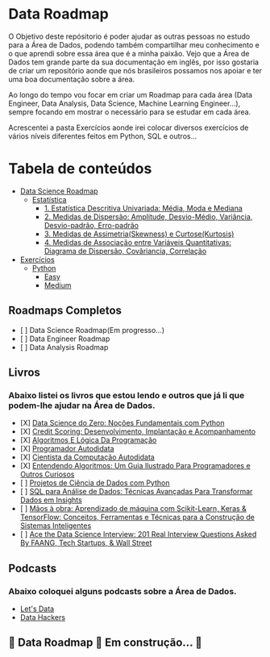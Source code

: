 <h1>Data Roadmap</h1>

<p>O Objetivo deste repósitorio é poder ajudar as outras pessoas no estudo para a Área de Dados, podendo também compartilhar meu conhecimento e o que aprendi sobre essa área que é a minha paixão. Vejo que a Área de Dados tem grande parte da sua documentação em inglês, por isso gostaria de criar um repositório aonde que nós brasileiros possamos nos apoiar e ter uma boa documentação sobre a área.</p>
<p>Ao longo do tempo vou focar em criar um Roadmap para cada área (Data Engineer, Data Analysis, Data Science, Machine Learning Engineer...), sempre focando em mostrar o necessário para se estudar em cada área.</p>
<p>Acrescentei a pasta Exercícios aonde irei colocar diversos exercícios de vários níveis diferentes feitos em Python, SQL e outros...</p>


<h1>Tabela de conteúdos</h1>
<ul>
   <li><a href="https://github.com/Math-Muniz/Data-Roadmap/tree/main/Data-Science-Roadmap">Data Science Roadmap</a>
       <ul>
           <li><a href="https://github.com/Math-Muniz/Data-Roadmap/tree/main/Data-Science-Roadmap/Estatistica">Estatística</a>
               <ul>
                   <li><a href="https://github.com/Math-Muniz/Data-Roadmap/tree/main/Data-Science-Roadmap/Estatistica/1.Estatistica-Descritiva-Univariada">1. Estatística Descritiva Univariada: Média, Moda e Mediana</a></li>
                   <li><a href="https://github.com/Math-Muniz/Data-Roadmap/tree/main/Data-Science-Roadmap/Estatistica/2.Medidas-de-dispersao">2. Medidas de Dispersão: Amplitude, Desvio-Médio, Variância, Desvio-padrão, Erro-padrão</a></li>
                   <li><a href="https://github.com/Math-Muniz/Data-Roadmap/tree/main/Data-Science-Roadmap/Estatistica/3.Medidas-de-Assimetria-e-Curtose">3. Medidas de Assimetria(Skewness) e Curtose(Kurtosis)</a></li>
                   <li><a href="https://github.com/Math-Muniz/Data-Roadmap/tree/main/Data-Science-Roadmap/Estatistica/4.Medidas-de-Associacao-entre-Variaveis-Quantitativas">4. Medidas de Associação entre Variáveis Quantitativas: Diagrama de Dispersão, Covâriancia, Correlação</a></li>
               </ul>
           </li>
       </ul>
   </li>
   <li><a href="https://github.com/Math-Muniz/Data-Roadmap/tree/main/Exercicios">Exercícios</a>
       <ul>
           <li><a href="https://github.com/Math-Muniz/Data-Roadmap/tree/main/Exercicios/Python">Python</a>
               <ul>
                   <li><a href="https://github.com/Math-Muniz/Data-Roadmap/tree/main/Exercicios/Python/Easy">Easy</a></li>
                   <li><a href="https://github.com/Math-Muniz/Data-Roadmap/tree/main/Exercicios/Python/Medium">Medium</a></li>
               </ul>
           </li>
       </ul>
   </li>
</ul>

<h2>Roadmaps Completos</h2>
<ul>
    <li>[ ] Data Science Roadmap(Em progresso...)</li>
    <li>[ ] Data Engineer Roadmap</li>
    <li>[ ] Data Analysis Roadmap</li>
</ul>

<h2>Livros</h2>
<h3>Abaixo listei os livros que estou lendo e outros que já li que podem-lhe ajudar na <b>Área de Dados</b>.</h3>

<ul>
    <li>[X] <a href="https://www.amazon.com.br/gp/product/8550811769/ref=ppx_yo_dt_b_asin_title_o03_s00?ie=UTF8&psc=1">Data Science do Zero: Noções Fundamentais com Python</a></li>
    <li>[X] <a href="https://www.amazon.com.br/gp/product/8550811769/ref=ppx_yo_dt_b_asin_title_o03_s00?ie=UTF8&psc=1">Credit Scoring: Desenvolvimento, Implantação e Acompanhamento</a></li>
    <li>[X] <a href="https://www.amazon.com.br/gp/product/8522128146/ref=ppx_yo_dt_b_asin_title_o07_s00?ie=UTF8&psc=1">Algoritmos E Lógica Da Programação</a></li>
    <li>[X] <a href="https://www.amazon.com.br/gp/product/8575228358/ref=ppx_yo_dt_b_asin_title_o04_s00?ie=UTF8&psc=1">Programador Autodidata</a></li>
    <li>[X] <a href="https://www.amazon.com.br/gp/product/8575228374/ref=ppx_yo_dt_b_asin_title_o03_s01?ie=UTF8&psc=1">Cientista da Computação Autodidata</a></li>
    <li>[X] <a href="https://www.amazon.com.br/gp/product/8575225634/ref=ppx_yo_dt_b_asin_title_o01_s00?ie=UTF8&psc=1">Entendendo Algoritmos: Um Guia Ilustrado Para Programadores e Outros Curiosos</a></li>
    <li>[ ] <a href="https://www.amazon.com.br/gp/product/6586057108/ref=ppx_yo_dt_b_asin_title_o04_s00?ie=UTF8&psc=1">Projetos de Ciência de Dados com Python</a></li>
    <li>[ ] <a href="https://www.amazon.com.br/gp/product/6586057752/ref=ppx_yo_dt_b_asin_title_o00_s00?ie=UTF8&psc=1">SQL para Análise de Dados: Técnicas Avançadas Para Transformar Dados em Insights</a></li>
    <li>[ ] <a href="https://www.amazon.com.br/gp/product/8550815489/ref=ppx_yo_dt_b_asin_title_o01_s00?ie=UTF8&psc=1">Mãos à obra: Aprendizado de máquina com Scikit-Learn, Keras & TensorFlow: Conceitos, Ferramentas e Técnicas para a Construção de Sistemas Inteligentes</a></li>
    <li>[ ] <a href="https://www.amazon.com/gp/product/0578973839/ref=ppx_yo_dt_b_asin_title_o00_s00?ie=UTF8&psc=1">Ace the Data Science Interview: 201 Real Interview Questions Asked By FAANG, Tech Startups, & Wall Street</a></li>
</ul>

<h2>Podcasts</h2>
<h3>Abaixo coloquei alguns podcasts sobre a <b>Área de Dados</b>.</h3>
<ul>
   <li><a href="https://open.spotify.com/show/0VsNN95jsJVRS424eCFDlg">Let's Data</a></li>
   <li><a href="https://www.datahackers.com.br/podcast">Data Hackers</a></li>
</ul>

<h2>🚧  Data Roadmap 🚀 Em construção...  🚧</h2>
